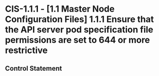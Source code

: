 # CIS-1.1.1 - \[1.1 Master Node Configuration Files\] 1.1.1 Ensure that the API server pod specification file permissions are set to 644 or more restrictive

## Control Statement
